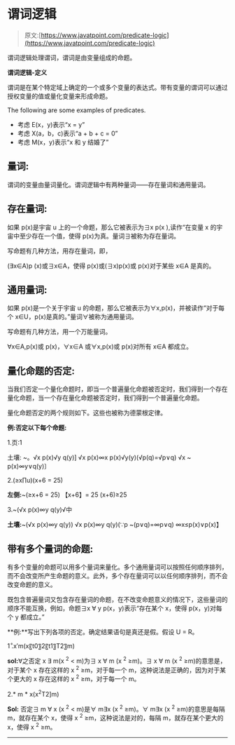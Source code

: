 # 谓词逻辑

> 原文:[https://www.javatpoint.com/predicate-logic](https://www.javatpoint.com/predicate-logic)

谓词逻辑处理谓词，谓词是由变量组成的命题。

**谓词逻辑-定义**

谓词是在某个特定域上确定的一个或多个变量的表达式。带有变量的谓词可以通过授权变量的值或量化变量来形成命题。

The following are some examples of predicates.

*   考虑 E(x，y)表示“x = y”
*   考虑 X(a，b，c)表示“a + b + c = 0”
*   考虑 M(x，y)表示“x 和 y 结婚了”

## 量词:

谓词的变量由量词量化。谓词逻辑中有两种量词——存在量词和通用量词。

## 存在量词:

如果 p(x)是宇宙 u 上的一个命题，那么它被表示为∃x p(x ),读作“在变量 x 的宇宙中至少存在一个值，使得 p(x)为真。量词∃被称为存在量词。

写命题有几种方法，用存在量词，即，

(∃x∈A)p (x)或∃x∈A，使得 p(x)或(∃x)p(x)或 p(x)对于某些 x∈A 是真的。

## 通用量词:

如果 p(x)是一个关于宇宙 u 的命题，那么它被表示为∀x,p(x)，并被读作“对于每个 x∈U，p(x)是真的。”量词∀被称为通用量词。

写命题有几种方法，用一个万能量词。

∀x∈A,p(x)或 p(x)，∀x∈A 或∀x,p(x)或 p(x)对所有 x∈A 都成立。

## 量化命题的否定:

当我们否定一个量化命题时，即当一个普遍量化命题被否定时，我们得到一个存在量化命题，当一个存在量化命题被否定时，我们得到一个普遍量化命题。

量化命题否定的两个规则如下。这些也被称为德蒙根定律。

**例:否定以下每个命题:**

1.页:1

土壤: ~。√x p(x)√y q(y)]
√x p(x)∞x p(x)√y(y)(√p(q)=√p∨q)
√x ~ p(x)∞y∨q(y)〕

2.(≥x∏u)(x+6 = 25)

**左侧:**~(≥x+6 = 25)
【x+6】= 25
(x+6)≥25

3.~(√x p(x)∞y q(y)√中

**土壤:**~(√x p(x)∞y q(y))
√x p(x)∞y q(y)(∵p ~(p∨q)=∞p∨q)
∞x≤p(x)∨p(x)】

## 带有多个量词的命题:

有多个变量的命题可以用多个量词来量化。多个通用量词可以按照任何顺序排列，而不会改变所产生命题的意义。此外，多个存在量词可以以任何顺序排列，而不会改变命题的意义。

既包含普遍量词又包含存在量词的命题，在不改变命题意义的情况下，这些量词的顺序不能互换，例如，命题∃x ∀ y p(x，y)表示“存在某个 x，使得 p(x，y)对每个 y 都成立。”

**例:**写出下列各项的否定。确定结果语句是真还是假。假设 U = R。

1 .ͦx′m(x〖t0〗2〖t1〗T2〗m)

**sol:**∀之否定 x ∃ m(x <sup>2</sup> < m)为∃ x ∀ m (x <sup>2</sup> ≥m)。∃ x ∀ m (x <sup>2</sup> ≥m)的意思是，对于某个 x 存在这样的 x <sup>2</sup> ≥m，对于每一个 m，这种说法是正确的，因为对于某个更大的 x 存在这样的 x <sup>2</sup> ≥m，对于每一个 m。

2.* m * x(x<sup>2</sup>T2]m)

**Sol:** 否定∃ m ∀ x (x <sup>2</sup> < m)是∀ m∃x (x <sup>2</sup> ≥m)。∀ m∃x (x <sup>2</sup> ≥m)的意思是每隔 m，就存在某个 x，使得 x <sup>2</sup> ≥m，这种说法是对的，每隔 m，就存在某个更大的 x，使得 x <sup>2</sup> ≥m。

* * *